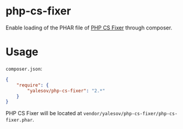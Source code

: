 # php-cs-fixer

Enable loading of the PHAR file of [PHP CS Fixer](https://github.com/fabpot/PHP-CS-Fixer) through composer.

# Usage

`composer.json`:

```json
{
    "require": {
        "yalesov/php-cs-fixer": "2.*"
    }
}
```

PHP CS Fixer will be located at `vendor/yalesov/php-cs-fixer/php-cs-fixer.phar`.
